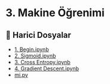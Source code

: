# 3. Makine Öğrenimi

<!--Index-->

## 📂 Harici Dosyalar

- [1. Begin.ipynb](./1.%20Begin.ipynb)
- [2. Sigmoid.ipynb](./2.%20Sigmoid.ipynb)
- [3. Cross Entropy.ipynb](./3.%20Cross%20Entropy.ipynb)
- [4. Gradient Descent.ipynb](./4.%20Gradient%20Descent.ipynb)
- [mi.py](./mi.py)

<!--Index-->
